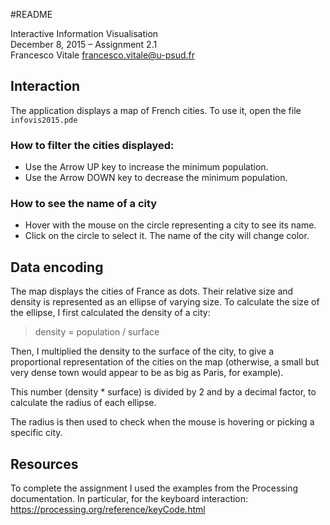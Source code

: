 #README

Interactive Information Visualisation  
December 8, 2015 – Assignment 2.1  
Francesco Vitale   <francesco.vitale@u-psud.fr>  


## Interaction
The application displays a map of French cities. To use it, open the file `infovis2015.pde`

### How to filter the cities displayed:

* Use the Arrow UP key to increase the minimum population. 
* Use the Arrow DOWN key to decrease the minimum population.

### How to see the name of a city

* Hover with the mouse on the circle representing a city to see its name.
* Click on the circle to select it. The name of the city will change color.

## Data encoding
The map displays the cities of France as dots. Their relative size and density is represented as an ellipse of varying size. To calculate the size of the ellipse, I first calculated the density of a city:

> density = population / surface

Then, I multiplied the density to the surface of the city, to give a proportional representation of the cities on the map (otherwise, a small but very dense town would appear to be as big as Paris, for example).

This number (density * surface) is divided by 2 and by a decimal factor, to calculate the radius of each ellipse.

The radius is then used to check when the mouse is hovering or picking a specific city.

## Resources
To complete the assignment I used the examples from the Processing documentation. In particular, for the keyboard interaction: https://processing.org/reference/keyCode.html 